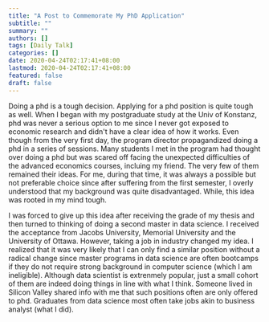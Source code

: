 ```yaml
---
title: "A Post to Commemorate My PhD Application"
subtitle: ""
summary: ""
authors: []
tags: [Daily Talk]
categories: []
date: 2020-04-24T02:17:41+08:00
lastmod: 2020-04-24T02:17:41+08:00
featured: false
draft: false
---
```


Doing a phd is a tough decision. Applying for a phd position is quite tough as well. When I began with my postgraduate study at the Univ of Konstanz, phd was never a serious option to me since I never got exposed to economic research and didn't have a clear idea of how it works. Even though from the very first day, the program director propagandized doing a phd in a series of sessions. Many students I met in the program had thought over doing a phd but was scared off facing the unexpected difficulties of the advanced economics courses, incluing my friend. The very few of them remained their ideas. For me, during that time, it was always a possible but not preferable choice since after suffering from the first semester, I overly understood that my background was quite disadvantaged. While, this idea was rooted in my mind tough.

I was forced to give up this idea after receiving the grade of my thesis and then turned to thinking of doing a second master in data science. I received the acceptance from Jacobs University, Memorial University and the University of Ottawa. However, taking a job in industry changed my idea. I realized that it was very likely that I can only find a similar position without a radical change since master programs in data science are often bootcamps if they do not require strong background in computer science (which I am ineligible). Although data scientist is extrenmely popular, just a small cohort of them are indeed doing things in line with what I think. Someone lived in Silicon Valley shared info with me that such positions often are only offered to phd. Graduates from data science most often take jobs akin to business analyst (what I did).
